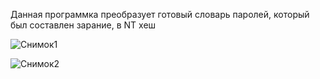 
Данная программка преобразует готовый словарь паролей, который был составлен зарание, в NT хеш

![Снимок1](https://github.com/user-attachments/assets/f2339d96-77e8-4194-a69c-8a46fce22de0)


![Снимок2](https://github.com/user-attachments/assets/102e81e9-d9fe-4da9-9021-8ff5dc6e5b21)



